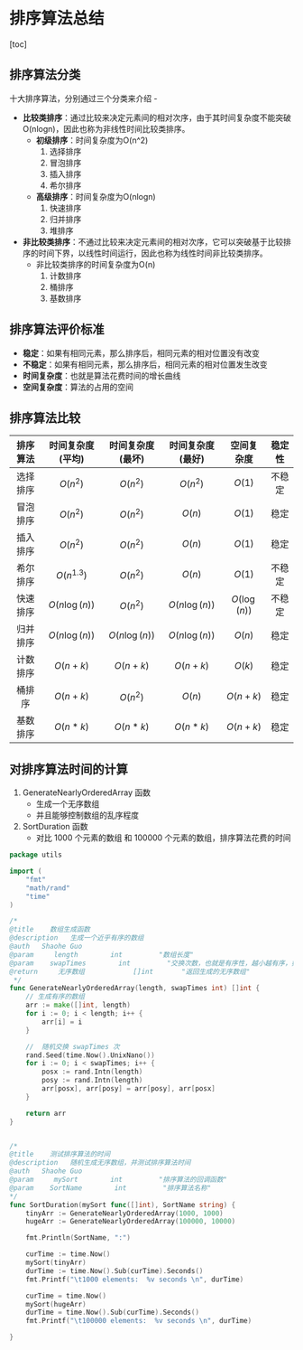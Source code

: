 # 排序算法总结



[toc]

## 排序算法分类

十大排序算法，分别通过三个分类来介绍
    - 
- **比较类排序**：通过比较来决定元素间的相对次序，由于其时间复杂度不能突破O(nlogn)，因此也称为非线性时间比较类排序。
    - **初级排序**：时间复杂度为O(n^2)
        1. 选择排序
        2. 冒泡排序
        3. 插入排序
        4. 希尔排序
    - **高级排序**：时间复杂度为O(nlogn)
        1. 快速排序
        2. 归并排序
        3. 堆排序
- **非比较类排序**：不通过比较来决定元素间的相对次序，它可以突破基于比较排序的时间下界，以线性时间运行，因此也称为线性时间非比较类排序。
    - 非比较类排序的时间复杂度为O(n)
        1. 计数排序
        2. 桶排序
        3. 基数排序



## 排序算法评价标准

- **稳定**：如果有相同元素，那么排序后，相同元素的相对位置没有改变
- **不稳定**：如果有相同元素，那么排序后，相同元素的相对位置发生改变
- **时间复杂度**：也就是算法花费时间的增长曲线
- **空间复杂度**：算法的占用的空间




## 排序算法比较

| 排序算法 | 时间复杂度(平均) | 时间复杂度(最坏) | 时间复杂度(最好) | 空间复杂度 | 稳定性 |
| :--------: | :--------: | :--------: | :--------: | :--------: | :--------: |
| 选择排序 |   $O(n^2)$ 	|	 $O(n^2)$      | $O(n^2)$       | $O(1)$   | 不稳定 |
| 冒泡排序 |    $O(n^2)$    | $O(n^2)$      | $O(n)$         | $O(1)$   | 稳定   |
| 插入排序 |    $O(n^2)$    | $O(n^2)$       | $O(n)$         | $O(1)$   | 稳定   |
| 希尔排序 |  $O(n^{1.3})$  | $O(n^2)$       | $O(n)$         | $O(1)$   | 不稳定 |
|	 快速排序 	| 	$O(n\log(n))$	|	$O(n^2)$	| $O(n\log(n))$ | $O(\log(n))$ |	不稳定	|
| 归并排序 | $O(n\log(n))$ | $O(n\log(n))$ | $O(n\log(n))$ | $O(n)$ | 稳定 |
| 计数排序 | $O(n+k)$ | $O(n+k)$ | $O(n+k)$ | $O(k)$ | 稳定 |
| 桶排序 | $O(n+k)$ | $O(n^2)$ | $O(n)$ | $O(n+k)$ | 稳定 |
| 基数排序 | $O(n*k)$ | $O(n*k)$ | $O(n*k)$ | $O(n+k)$ | 稳定 |




## 对排序算法时间的计算

1. GenerateNearlyOrderedArray 函数
    - 生成一个无序数组
    - 并且能够控制数组的乱序程度
2. SortDuration 函数
    - 对比 1000 个元素的数组 和 100000 个元素的数组，排序算法花费的时间



```go
package utils

import (
	"fmt"
	"math/rand"
	"time"
)

/*
@title    数组生成函数
@description   生成一个近乎有序的数组
@auth	Shaohe Guo
@param     length        int         "数组长度"
@param    swapTimes        int         "交换次数，也就是有序性，越小越有序，如果为0，表示完全有序"
@return		无序数组			[]int		"返回生成的无序数组" 
 */
func GenerateNearlyOrderedArray(length, swapTimes int) []int {
	// 生成有序的数组
	arr := make([]int, length)
	for i := 0; i < length; i++ {
		arr[i] = i
	}

	//  随机交换 swapTimes 次
	rand.Seed(time.Now().UnixNano())
	for i := 0; i < swapTimes; i++ {
		posx := rand.Intn(length)
		posy := rand.Intn(length)
		arr[posx], arr[posy] = arr[posy], arr[posx]
	}

	return arr
}


/*
@title    测试排序算法的时间
@description   随机生成无序数组，并测试排序算法时间
@auth	Shaohe Guo
@param     mySort        int         "排序算法的回调函数"
@param    SortName        int         "排序算法名称"
*/
func SortDuration(mySort func([]int), SortName string) {
	tinyArr := GenerateNearlyOrderedArray(1000, 1000)
	hugeArr := GenerateNearlyOrderedArray(100000, 10000)

	fmt.Println(SortName, ":")

	curTime := time.Now()
	mySort(tinyArr)
	durTime := time.Now().Sub(curTime).Seconds()
	fmt.Printf("\t1000 elements:  %v seconds \n", durTime)

	curTime = time.Now()
	mySort(hugeArr)
	durTime = time.Now().Sub(curTime).Seconds()
	fmt.Printf("\t100000 elements:  %v seconds \n", durTime)

}


```